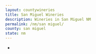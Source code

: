 ```yaml
---
layout: countywineries
title: San Miguel Wineries
description: Wineries in San Miguel NM
permalink: /nm/san miguel/
county: san miguel
state: nm
---
```

-

